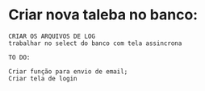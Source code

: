 # Criar nova taleba no banco:

```
CRIAR OS ARQUIVOS DE LOG 
trabalhar no select do banco com tela assincrona

TO DO:
 
Criar função para envio de email;
Criar tela de login


```